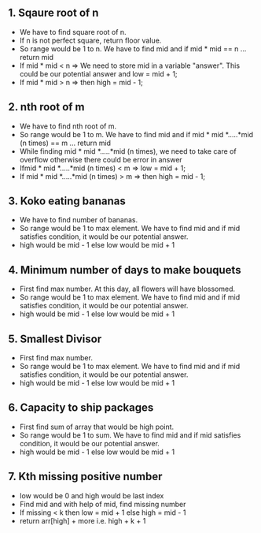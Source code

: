 ##
## 1. Sqaure root of n

- We have to find square root of n.
- If n is not perfect square, return floor value.
- So range would be 1 to n. We have to find mid and if mid * mid == n ... return mid
- If mid * mid < n => We need to store mid in a variable "answer". This could be our potential answer and low = mid + 1;
- If mid * mid > n => then high = mid - 1;



##
## 2. nth root of m

- We have to find nth root of m.
- So range would be 1 to m. We have to find mid and if mid * mid *.....*mid (n times) == m ... return mid
- While finding mid * mid *.....*mid (n times), we need to take care of overflow otherwise there could be error in answer
- Ifmid * mid *.....*mid (n times) < m => low = mid + 1;
- If mid * mid *.....*mid (n times) > m => then high = mid - 1;


##
## 3. Koko eating bananas

- We have to find number of bananas.
- So range would be 1 to max element. We have to find mid and if mid satisfies condition, it would be our potential answer.
- high would be mid - 1 else low would be mid + 1


##
## 4. Minimum number of days to make bouquets

- First find max number. At this day, all flowers will have blossomed.
- So range would be 1 to max element. We have to find mid and if mid satisfies condition, it would be our potential answer.
- high would be mid - 1 else low would be mid + 1



##
## 5. Smallest Divisor

- First find max number. 
- So range would be 1 to max element. We have to find mid and if mid satisfies condition, it would be our potential answer.
- high would be mid - 1 else low would be mid + 1




##
## 6. Capacity to ship packages

- First find sum of array that would be high point. 
- So range would be 1 to sum. We have to find mid and if mid satisfies condition, it would be our potential answer.
- high would be mid - 1 else low would be mid + 1





##
## 7. Kth missing positive number
- low would be 0 and high would be last index
- Find mid and with help of mid, find missing number
- If missing < k then low = mid + 1 else high = mid - 1
- return arr[high] + more i.e. high + k + 1
